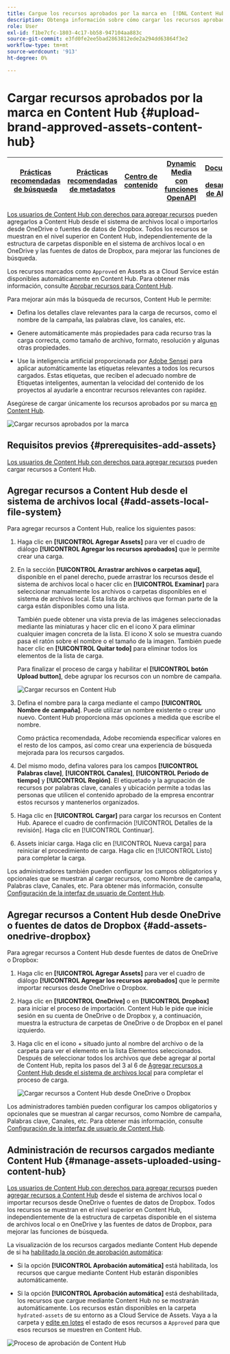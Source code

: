 ```yaml
---
title: Cargue los recursos aprobados por la marca en  [!DNL Content Hub]
description: Obtenga información sobre cómo cargar los recursos aprobados por la marca en Content Hub
role: User
exl-id: f1be7cfc-1803-4c17-bb58-947104aa883c
source-git-commit: e3fd0fe2ee5bad2863812ede2a294dd63864f3e2
workflow-type: tm+mt
source-wordcount: '913'
ht-degree: 0%

---
```


# Cargar recursos aprobados por la marca en Content Hub {#upload-brand-approved-assets-content-hub}

| [Prácticas recomendadas de búsqueda](/help/assets/search-best-practices.md) | [Prácticas recomendadas de metadatos](/help/assets/metadata-best-practices.md) | [Centro de contenido](/help/assets/product-overview.md) | [Dynamic Media con funciones OpenAPI](/help/assets/dynamic-media-open-apis-overview.md) | [Documentación para desarrolladores de AEM Assets](https://developer.adobe.com/experience-cloud/experience-manager-apis/) |
| ------------- | --------------------------- |---------|----|-----|

[Los usuarios de Content Hub con derechos para agregar recursos](/help/assets/deploy-content-hub.md#onboard-content-hub-users-add-assets) pueden agregarlos a Content Hub desde el sistema de archivos local o importarlos desde OneDrive o fuentes de datos de Dropbox. Todos los recursos se muestran en el nivel superior en Content Hub, independientemente de la estructura de carpetas disponible en el sistema de archivos local o en OneDrive y las fuentes de datos de Dropbox, para mejorar las funciones de búsqueda.

Los recursos marcados como `Approved` en Assets as a Cloud Service están disponibles automáticamente en Content Hub. Para obtener más información, consulte [Aprobar recursos para Content Hub](/help/assets/approve-assets-content-hub.md).

Para mejorar aún más la búsqueda de recursos, Content Hub le permite:

* Defina los detalles clave relevantes para la carga de recursos, como el nombre de la campaña, las palabras clave, los canales, etc.

* Genere automáticamente más propiedades para cada recurso tras la carga correcta, como tamaño de archivo, formato, resolución y algunas otras propiedades.

* Use la inteligencia artificial proporcionada por [Adobe Sensei](https://www.adobe.com/es/sensei.html) para aplicar automáticamente las etiquetas relevantes a todos los recursos cargados. Estas etiquetas, que reciben el adecuado nombre de Etiquetas inteligentes, aumentan la velocidad del contenido de los proyectos al ayudarle a encontrar recursos relevantes con rapidez.

Asegúrese de cargar únicamente los recursos aprobados por su marca [en Content Hub](/help/assets/approve-assets.md).

![Cargar recursos aprobados por la marca](assets/upload-brand-approved-assets.png)

## Requisitos previos {#prerequisites-add-assets}

[Los usuarios de Content Hub con derechos para agregar recursos](/help/assets/deploy-content-hub.md#onboard-content-hub-users-add-assets) pueden cargar recursos a Content Hub.

## Agregar recursos a Content Hub desde el sistema de archivos local {#add-assets-local-file-system}

Para agregar recursos a Content Hub, realice los siguientes pasos:

1. Haga clic en **[!UICONTROL Agregar Assets]** para ver el cuadro de diálogo **[!UICONTROL Agregar los recursos aprobados]** que le permite crear una carga.

1. En la sección **[!UICONTROL Arrastrar archivos o carpetas aquí]**, disponible en el panel derecho, puede arrastrar los recursos desde el sistema de archivos local o hacer clic en **[!UICONTROL Examinar]** para seleccionar manualmente los archivos o carpetas disponibles en el sistema de archivos local. Esta lista de archivos que forman parte de la carga están disponibles como una lista.


   También puede obtener una vista previa de las imágenes seleccionadas mediante las miniaturas y hacer clic en el icono X para eliminar cualquier imagen concreta de la lista. El icono X solo se muestra cuando pasa el ratón sobre el nombre o el tamaño de la imagen. También puede hacer clic en **[!UICONTROL Quitar todo]** para eliminar todos los elementos de la lista de carga.

   Para finalizar el proceso de carga y habilitar el **[!UICONTROL botón Upload button]**, debe agrupar los recursos con un nombre de campaña.

   ![Cargar recursos en Content Hub](assets/upload-assets-content-hub.png)

1. Defina el nombre para la carga mediante el campo **[!UICONTROL Nombre de campaña]**. Puede utilizar un nombre existente o crear uno nuevo. Content Hub proporciona más opciones a medida que escribe el nombre. <!--You can define multiple Campaign names for your upload. While you are typing a name, either click anywhere else within the dialog box or press the `,` (Comma) key to register the name.-->

   Como práctica recomendada, Adobe recomienda especificar valores en el resto de los campos, así como crear una experiencia de búsqueda mejorada para los recursos cargados.

1. Del mismo modo, defina valores para los campos **[!UICONTROL Palabras clave]**, **[!UICONTROL Canales]**, **[!UICONTROL Periodo de tiempo]** y **[!UICONTROL Región]**. El etiquetado y la agrupación de recursos por palabras clave, canales y ubicación permite a todas las personas que utilicen el contenido aprobado de la empresa encontrar estos recursos y mantenerlos organizados.

1. Haga clic en **[!UICONTROL Cargar]** para cargar los recursos en Content Hub. Aparece el cuadro de confirmación [!UICONTROL Detalles de la revisión]. Haga clic en [!UICONTROL Continuar].

1. Assets iniciar carga. Haga clic en [!UICONTROL Nueva carga] para reiniciar el procedimiento de carga. Haga clic en [!UICONTROL Listo] para completar la carga.

Los administradores también pueden configurar los campos obligatorios y opcionales que se muestran al cargar recursos, como Nombre de campaña, Palabras clave, Canales, etc. Para obtener más información, consulte [Configuración de la interfaz de usuario de Content Hub](configure-content-hub-ui-options.md#configure-upload-options-content-hub).


## Agregar recursos a Content Hub desde OneDrive o fuentes de datos de Dropbox {#add-assets-onedrive-dropbox}

Para agregar recursos a Content Hub desde fuentes de datos de OneDrive o Dropbox:

1. Haga clic en **[!UICONTROL Agregar Assets]** para ver el cuadro de diálogo **[!UICONTROL Agregar los recursos aprobados]** que le permite importar recursos desde OneDrive o Dropbox.

1. Haga clic en **[!UICONTROL OneDrive]** o en **[!UICONTROL Dropbox]** para iniciar el proceso de importación. Content Hub le pide que inicie sesión en su cuenta de OneDrive o de Dropbox y, a continuación, muestra la estructura de carpetas de OneDrive o de Dropbox en el panel izquierdo.

1. Haga clic en el icono + situado junto al nombre del archivo o de la carpeta para ver el elemento en la lista Elementos seleccionados. Después de seleccionar todos los archivos que debe agregar al portal de Content Hub, repita los pasos del 3 al 6 de [Agregar recursos a Content Hub desde el sistema de archivos local](#add-assets-local-file-system) para completar el proceso de carga.

   ![Cargar recursos a Content Hub desde OneDrive o Dropbox](assets/add-assets-onedrive-dropbox.png)

Los administradores también pueden configurar los campos obligatorios y opcionales que se muestran al cargar recursos, como Nombre de campaña, Palabras clave, Canales, etc. Para obtener más información, consulte [Configuración de la interfaz de usuario de Content Hub](configure-content-hub-ui-options.md#configure-upload-options-content-hub).

## Administración de recursos cargados mediante Content Hub {#manage-assets-uploaded-using-content-hub}

[Los usuarios de Content Hub con derechos para agregar recursos](/help/assets/deploy-content-hub.md#onboard-content-hub-users-add-assets) pueden [agregar recursos a Content Hub](/help/assets/upload-brand-approved-assets.md) desde el sistema de archivos local o importar recursos desde OneDrive o fuentes de datos de Dropbox. Todos los recursos se muestran en el nivel superior en Content Hub, independientemente de la estructura de carpetas disponible en el sistema de archivos local o en OneDrive y las fuentes de datos de Dropbox, para mejorar las funciones de búsqueda.

La visualización de los recursos cargados mediante Content Hub depende de si ha [habilitado la opción de aprobación automática](/help/assets/configure-content-hub-ui-options.md#configure-import-options-content-hub):

* Si la opción **[!UICONTROL Aprobación automática]** está habilitada, los recursos que cargue mediante Content Hub estarán disponibles automáticamente.

* Si la opción **[!UICONTROL Aprobación automática]** está deshabilitada, los recursos que cargue mediante Content Hub no se mostrarán automáticamente. Los recursos están disponibles en la carpeta `hydrated-assets` de su entorno as a Cloud Service de Assets. Vaya a la carpeta y [edite en lotes](#bulk-approve-assets-content-hub) el estado de esos recursos a `Approved` para que esos recursos se muestren en Content Hub.

![Proceso de aprobación de Content Hub](/help/assets/assets/content-hub-approval.png)
